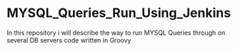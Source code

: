 # MYSQL_Queries_Run_Using_Jenkins
In this repository i will describe the way to run MYSQL Queries through on several DB servers code written in Groovy 

